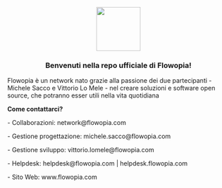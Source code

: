 
<p align="center">
<img src="https://flowopia.com/wp-content/uploads/2022/09/logo-250x250-1.png" height="100px" style="position: center;">
<h3 align="center"><b>Benvenuti nella repo ufficiale di Flowopia!</b></h3>
</p>
<p>Flowopia è un network nato grazie alla passione dei due partecipanti - Michele Sacco e Vittorio Lo Mele - nel creare soluzioni e software open source, che potranno esser utili nella vita quotidiana</p>
<p><b>Come contattarci?</b></p>
<p>- Collaborazioni: network@flowopia.com</p>
<p>- Gestione progettazione: michele.sacco@flowopia.com</p>
<p>- Gestione sviluppo: vittorio.lomele@flowopia.com</p>
<p>- Helpdesk: helpdesk@flowopia.com | helpdesk.flowopia.com</p>
<p>- Sito Web: www.flowopia.com</p>

